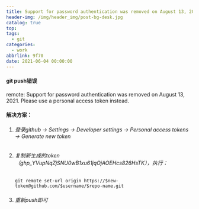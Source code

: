 ```yaml
---
title: Support for password authentication was removed on August 13, 2021. Please use a personal access token instead.
header-img: /img/header_img/post-bg-desk.jpg
catalog: true
top: 
tags:
  - git
categories:
  - work
abbrlink: 9f70
date: 2021-06-04 00:00:00
---
```


#### git push错误

remote: Support for password authentication was removed on August 13, 2021. Please use a personal access token instead.

#### 解决方案：

1. ###### 登录github → Settings → Developer settings → Personal access tokens → Generate new token

2. ###### 复制新生成的token（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），执行：

    ```
    git remote set-url origin https://$new-token@github.com/$username/$repo-name.git
    ```

3. ###### 重新push即可